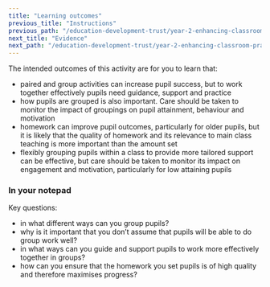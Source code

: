 ```yaml
---
title: "Learning outcomes"
previous_title: "Instructions"
previous_path: "/education-development-trust/year-2-enhancing-classroom-practice-grouping-and-tailoring/spring-week-2-ect-instructions"
next_title: "Evidence"
next_path: "/education-development-trust/year-2-enhancing-classroom-practice-grouping-and-tailoring/spring-week-2-ect-evidence"
---
```


The intended outcomes of this activity are for you to learn that:
                                                                                                                                                                                                        
* paired and group activities can increase pupil success, but to work together effectively pupils need guidance, support and practice
* how pupils are grouped is also important. Care should be taken to monitor the impact of groupings on pupil attainment, behaviour and motivation
* homework can improve pupil outcomes, particularly for older pupils, but it is likely that the quality of homework and its relevance to main class teaching is more important than the amount set
* flexibly grouping pupils within a class to provide more tailored support can be effective, but care should be taken to monitor its impact on engagement and motivation, particularly for low attaining pupils



### In your notepad

Key questions:

* in what different ways can you group pupils?
* why is it important that you don’t assume that pupils will be able to do
      group work well?
* in what ways can you guide and support pupils to work more effectively
      together in groups?
* how can you ensure that the homework you set pupils is of high quality
        and therefore maximises progress?


